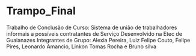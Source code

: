 # Trampo_Final
Trabalho de Conclusão de Curso: Sistema de união de trabalhadores informais a possíveis contratantes de Serviço
Desenvolvido na Etec de Guaianazes
Integrantes de Grupo: Alexia Pereira, Luiz Felipe Couto, Felipe Pires, Leonardo Amancio, Linkon Tomas Rocha e Bruno silva

